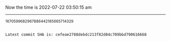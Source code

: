 Now the time is 2022-07-22 03:50:15 am

---

<small>1670599682967886442185665714329</small>

```txt

Latest commit SHA is: cefeae2788debdc213f82d84c709bbd790616668
```
